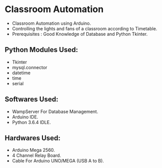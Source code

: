 # Classroom Automation
* Classroom Automation using Arduino.
* Controlling the lights and fans of a classroom according to Timetable.
* Prerequisites : Good Knowledge of Database and Python Tkinter.


## Python Modules Used:
* Tkinter
* mysql.connector
* datetime
* time
* serial

## Softwares Used:
* WampServer For Database Management.
* Arduino IDE.
* Python 3.6.4 IDLE.

## Hardwares Used:
* Arduino Mega 2560.
* 4 Channel Relay Board.
* Cable For Arduino UNO/MEGA (USB A to B).



